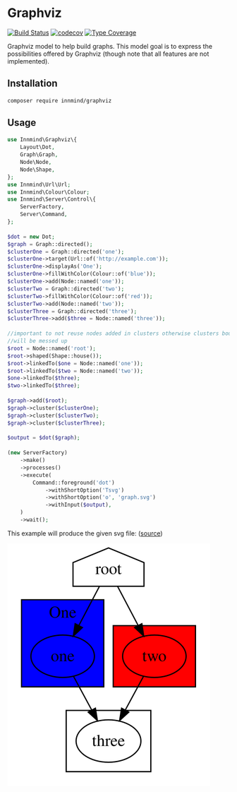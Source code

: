 # Graphviz

[![Build Status](https://github.com/innmind/graphviz/workflows/CI/badge.svg?branch=master)](https://github.com/innmind/graphviz/actions?query=workflow%3ACI)
[![codecov](https://codecov.io/gh/innmind/graphviz/branch/develop/graph/badge.svg)](https://codecov.io/gh/innmind/graphviz)
[![Type Coverage](https://shepherd.dev/github/innmind/graphviz/coverage.svg)](https://shepherd.dev/github/innmind/graphviz)

Graphviz model to help build graphs. This model goal is to express the possibilities offered by Graphviz (though note that all features are not implemented).

## Installation

```sh
composer require innmind/graphviz
```

## Usage

```php
use Innmind\Graphviz\{
    Layout\Dot,
    Graph\Graph,
    Node\Node,
    Node\Shape,
};
use Innmind\Url\Url;
use Innmind\Colour\Colour;
use Innmind\Server\Control\{
    ServerFactory,
    Server\Command,
};

$dot = new Dot;
$graph = Graph::directed();
$clusterOne = Graph::directed('one');
$clusterOne->target(Url::of('http://example.com'));
$clusterOne->displayAs('One');
$clusterOne->fillWithColor(Colour::of('blue'));
$clusterOne->add(Node::named('one'));
$clusterTwo = Graph::directed('two');
$clusterTwo->fillWithColor(Colour::of('red'));
$clusterTwo->add(Node::named('two'));
$clusterThree = Graph::directed('three');
$clusterThree->add($three = Node::named('three'));

//important to not reuse nodes added in clusters otherwise clusters boundaries
//will be messed up
$root = Node::named('root');
$root->shaped(Shape::house());
$root->linkedTo($one = Node::named('one'));
$root->linkedTo($two = Node::named('two'));
$one->linkedTo($three);
$two->linkedTo($three);

$graph->add($root);
$graph->cluster($clusterOne);
$graph->cluster($clusterTwo);
$graph->cluster($clusterThree);

$output = $dot($graph);

(new ServerFactory)
    ->make()
    ->processes()
    ->execute(
        Command::foreground('dot')
            ->withShortOption('Tsvg')
            ->withShortOption('o', 'graph.svg')
            ->withInput($output),
    )
    ->wait();
```

This example will produce the given svg file: ([source](graph.dot))

![](graph.svg)
